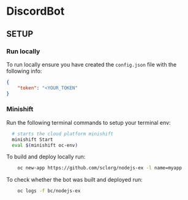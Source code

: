 # DiscordBot

## SETUP
### Run locally
To run locally ensure you have created the `config.json` file with the following info:
```json
{
    "token": "<YOUR_TOKEN"
}
```
### Minishift

Run the following terminal commands to setup your terminal env:
```sh
  # starts the cloud platform minishift
  minishift Start
  eval $(minishift oc-env)
```

To build and deploy locally run:
```sh
    oc new-app https://github.com/sclorg/nodejs-ex -l name=myapp
```
To check whether the bot was built and deployed run:
```sh
    oc logs -f bc/nodejs-ex
```